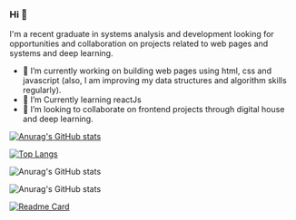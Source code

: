 
### Hi 👋
I'm a recent graduate in systems analysis and development looking for opportunities and collaboration on projects related to web pages and systems and deep learning.
- 🔭 I’m currently working on building web pages using html, css and javascript (also, I am improving my data structures and algorithm skills regularly).
- 🌱 I’m Currently learning reactJs
- 🤝 I’m looking to collaborate on frontend projects through digital house and deep learning. 

[![Anurag's GitHub stats](https://github-readme-stats.vercel.app/api?username=fau-33)](https://github.com/fau-33/github-readme-stats)

[![Top Langs](https://github-readme-stats.vercel.app/api/top-langs/?username=fau-33)](https://github.com/fau-33/github-readme-stats)

![Anurag's GitHub stats](https://github-readme-stats.vercel.app/api?username=fau-33&hide=contribs,prs)

![Anurag's GitHub stats](https://github-readme-stats.vercel.app/api?username=fau-33&show_icons=true)

[![Readme Card](https://github-readme-stats.vercel.app/api/pin/?username=fau-33&repo=github-readme-stats)](https://github.com/fau-33/github-readme-stats)

